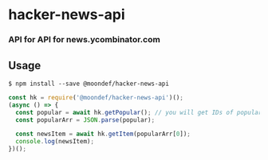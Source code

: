 # hacker-news-api
### API for API for news.ycombinator.com

## Usage
```
$ npm install --save @moondef/hacker-news-api
```

```js
const hk = require('@moondef/hacker-news-api')();
(async () => {
  const popular = await hk.getPopular(); // you will get IDs of popular news
  const popularArr = JSON.parse(popular);

  const newsItem = await hk.getItem(popularArr[0]);
  console.log(newsItem);
})();
```